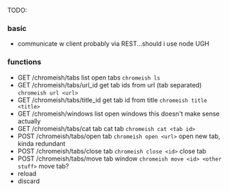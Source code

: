 TODO:

### basic
- communicate w client probably via REST...should i use node UGH

### functions
- GET /chromeish/tabs
	list open tabs
	`chromeish ls`
- GET /chromeish/tabs/url_id
	get tab ids from url (tab separated)
	`chromeish url <url>`
- GET /chromeish/tabs/title_id
	get tab id from title
	`chromeish title <title>`
- GET /chromeish/windows
    	list open windows
	this doesn't make sense actually
- GET /chromeish/tabs/cat tab
	cat tab
	`chromeish cat <tab id>`
- POST /chromeish/tabs/open tab
    	`chromeish open <url>`
 	open new tab, kinda redundant
- POST /chromeish/tabs/close tab
        `chromeish close <id>`
	close tab
- POST /chromeish/tabs/move tab window
       	`chromeish move <id> <other stuff>`
	move tab?
- reload
- discard

